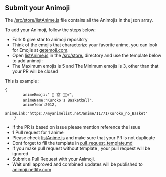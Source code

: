 ## Submit your Animoji

The [/src/store/listAnime.js](/src/store/listAnime.js) file contains all the Animojis in the json array.

To add your Animoji, follow the steps below:

* Fork & give star to animoji repository
* Think of the emojis that characterize your favorite anime, you can look for Emojis at [getemoji.com](https://getemoji.com/).
* Open [listAnime.js](/src/store/listAnime.js) in the [/src/store/](/src/store/) directory and use the template below to add animoji:
* The Maximum emojis is 5 and The Minimum emojis is 3, other than that your PR will be closed

This is example : 

```
{
        animeEmoji:" 🏀 🏆 ⛹🏻‍♂️",
        animeName:"Kuroko's Basketball",
        animeYear:2012,
        animeLink:"https://myanimelist.net/anime/11771/Kuroko_no_Basket"
    }
```
* If the PR is based on issue please mention reference the issue 
* 1 Pull request for 1 anime
* Please check [listAnime.js](/src/store/listAnime.js) and make sure that your PR is not duplicate
* Dont forget to fill the template in [pull_request_template.md](.github/PULL_REQUEST_TEMPLATE/pull_request_template.md)
* If you make pull request without template , your pull request will be ignored 
* Submit a Pull Request with your Animoji.
* Wait until approved and combined, updates will be published to [animoji.netlify.com](https://animoji.netlify.com/)
